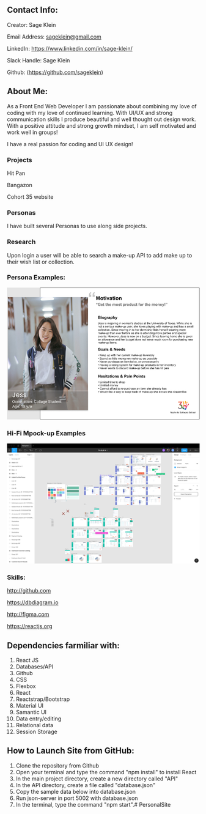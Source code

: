 ## Contact Info:

Creator: Sage Klein

Email Address: sageklein@gmail.com

LinkedIn: https://www.linkedin.com/in/sage-klein/

Slack Handle: Sage Klein

Github: (https://github.com/sageklein)

## About Me:

As a Front End Web Developer I am passionate about combining my love of coding with my love of continued learning. With UI/UX and strong communication skills I produce beautiful and well thought out design work. With a positive attitude and strong growth mindset, I am self motivated and work well in groups!

I have a real passion for coding and UI UX design!

### Projects

Hit Pan

Bangazon

Cohort 35 website 


### Personas

I have built several Personas to use along side projects. 

### Research

Upon login a user will be able to search a make-up API to add make up to their wish list or collection.

### Persona Examples:

![Persona Example](src/images/Persona2.png)

### Hi-Fi Mpock-up Examples

![Bangazon Figma](src/images/BangazonFigma.png)

### Skills:

http://github.com

https://dbdiagram.io

http://figma.com

https://reactjs.org

## Dependencies farmiliar with:

1. React JS
2. Databases/API
3. Github
4. CSS
5. Flexbox
6. React
7. Reactstrap/Bootstrap
8. Material UI
9. Samantic UI
10. Data entry/editing
11. Relational data
12. Session Storage

## How to Launch Site from GitHub:

1. Clone the repository from Github
2. Open your terminal and type the command "npm install" to install React
3. In the main project directory, create a new directory called "API"
4. In the API directory, create a file called "database.json"
5. Copy the sample data below into database.json
6. Run json-server in port 5002 with database.json
7. In the terminal, type the command "npm start".# PersonalSite

